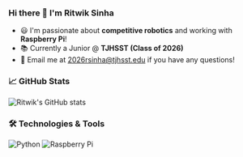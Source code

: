 ### Hi there 👋 I'm Ritwik Sinha

- 😃 I'm passionate about **competitive robotics** and working with **Raspberry Pi**!
- 📚 Currently a Junior @ **TJHSST (Class of 2026)**
- 📧 Email me at [2026rsinha@tjhsst.edu](mailto:2026rsinha@tjhsst.edu) if you have any questions!

### 📈 GitHub Stats

![Ritwik's GitHub stats](https://github-readme-stats.vercel.app/api?username=TheCoolGuy123&show_icons=true&theme=radical)

### 🛠️ Technologies & Tools

![Python](https://img.shields.io/badge/Python-3776AB?style=flat&logo=python&logoColor=white) 
![Raspberry Pi](https://img.shields.io/badge/RaspberryPi-C51A4A?style=flat&logo=raspberrypi&logoColor=white)
